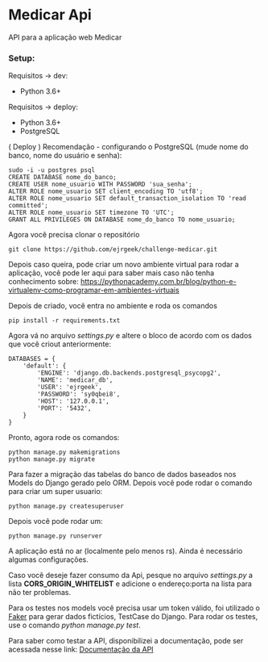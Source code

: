 # Medicar Api
API para a aplicação web Medicar
### Setup:

Requisitos -> dev:
* Python 3.6+


Requisitos -> deploy:
* Python 3.6+
* PostgreSQL

( Deploy ) Recomendação - configurando o PostgreSQL (mude nome do banco, nome do usuário e senha):

    sudo -i -u postgres psql
    CREATE DATABASE nome_do_banco;
    CREATE USER nome_usuario WITH PASSWORD 'sua_senha';
    ALTER ROLE nome_usuario SET client_encoding TO 'utf8';
    ALTER ROLE nome_usuario SET default_transaction_isolation TO 'read committed';
    ALTER ROLE nome_usuario SET timezone TO 'UTC';
    GRANT ALL PRIVILEGES ON DATABASE nome_do_banco TO nome_usuario;
    
Agora você precisa clonar o repositório

    git clone https://github.com/ejrgeek/challenge-medicar.git

Depois caso queira, pode criar um novo ambiente virtual para rodar a aplicação, você pode ler aqui para saber mais caso não tenha conhecimento sobre: https://pythonacademy.com.br/blog/python-e-virtualenv-como-programar-em-ambientes-virtuais

Depois de criado, você entra no ambiente e roda os comandos

    pip install -r requirements.txt

Agora vá no arquivo *settings.py* e altere o bloco de acordo com os dados que você criout anteriormente:

    DATABASES = {
        'default': {
            'ENGINE': 'django.db.backends.postgresql_psycopg2',
            'NAME': 'medicar_db',
            'USER': 'ejrgeek',
            'PASSWORD': 'sy0qbei8',
            'HOST': '127.0.0.1',
            'PORT': '5432',
        }
    }
    
Pronto, agora rode os comandos:

    python manage.py makemigrations
    python manage.py migrate
    

Para fazer a migração das tabelas do banco de dados baseados nos Models do Django gerado pelo ORM. Depois você pode rodar o comando para criar um super usuario:
    
    python manage.py createsuperuser

Depois você pode rodar um:

    python manage.py runserver
    
A aplicação está no ar (localmente pelo menos rs). Ainda é necessário algumas configurações.

Caso você deseje fazer consumo da Api, pesque no arquivo *settings.py* a lista **CORS_ORIGIN_WHITELIST** e adicione o endereço:porta na lista para não ter problemas.

Para os testes nos models você precisa usar um token válido, foi utilizado o [Faker](https://faker.readthedocs.io/en/master/) para gerar dados fictícios, TestCase do Django. Para rodar os testes, use o comando *python manage.py test*.

Para saber como testar a API, disponibilizei a documentação, pode ser acessada nesse link: [Documentação da API]()
